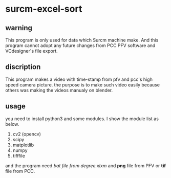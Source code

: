 # surcm-excel-sort

## warning
 This program is only used for data which Surcm machine make. And this program cannot adopt any future changes from PCC PFV software and VCdesigner's file export. 

## discription
 This program makes a video with time-stamp from pfv and pcc's high speed camera picture. the purpose is to make such video easily because others was making the videos manualy on blender. 
 
## usage 
you need to install python3 and some modules. I show the module list as below.
  1. cv2 (opencv)
  2. scipy 
  3. matplotlib
  4. numpy
  5. tifffile
  
and the program need *bat file from degree.xlxm* and **png** file from PFV or **tif** file from PCC.
